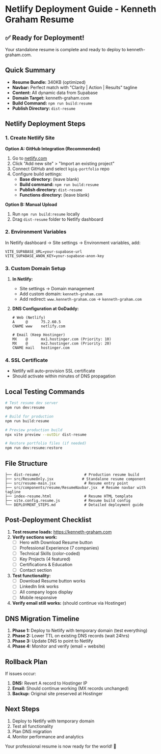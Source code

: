 # Netlify Deployment Guide - Kenneth Graham Resume

## ✅ Ready for Deployment!

Your standalone resume is complete and ready to deploy to kenneth-graham.com.

## Quick Summary
- **Resume Bundle:** 340KB (optimized)
- **Navbar:** Perfect match with "Clarity | Action | Results" tagline
- **Content:** All dynamic data from Supabase
- **Domain Target:** kenneth-graham.com
- **Build Command:** `npm run build:resume`
- **Publish Directory:** `dist-resume`

## Netlify Deployment Steps

### 1. Create Netlify Site

**Option A: GitHub Integration (Recommended)**
1. Go to [netlify.com](https://netlify.com)
2. Click "Add new site" > "Import an existing project"
3. Connect GitHub and select `kgiq-portfolio` repo
4. Configure build settings:
   - **Base directory:** (leave blank)
   - **Build command:** `npm run build:resume`
   - **Publish directory:** `dist-resume`
   - **Functions directory:** (leave blank)

**Option B: Manual Upload**
1. Run `npm run build:resume` locally
2. Drag `dist-resume` folder to Netlify dashboard

### 2. Environment Variables

In Netlify dashboard → Site settings → Environment variables, add:
```
VITE_SUPABASE_URL=your-supabase-url
VITE_SUPABASE_ANON_KEY=your-supabase-anon-key
```

### 3. Custom Domain Setup

1. **In Netlify:**
   - Site settings → Domain management
   - Add custom domain: `kenneth-graham.com`
   - Add redirect: `www.kenneth-graham.com` → `kenneth-graham.com`

2. **DNS Configuration at GoDaddy:**
   ```
   # Web (Netlify)
   A     @      75.2.60.5
   CNAME www    netlify.com
   
   # Email (Keep Hostinger)
   MX    @      mx1.hostinger.com (Priority: 10)
   MX    @      mx2.hostinger.com (Priority: 20)
   CNAME mail   hostinger.com
   ```

### 4. SSL Certificate
- Netlify will auto-provision SSL certificate
- Should activate within minutes of DNS propagation

## Local Testing Commands

```bash
# Test resume dev server
npm run dev:resume

# Build for production
npm run build:resume

# Preview production build
npx vite preview --outDir dist-resume

# Restore portfolio files (if needed)
npm run dev:resume:restore
```

## File Structure

```
├── dist-resume/                    # Production resume build
├── src/ResumeOnly.jsx             # Standalone resume component
├── src/resume-main.jsx             # Resume entry point
├── src/components/resume/ResumeNavbar.jsx  # Resume navbar with tagline
├── index-resume.html               # Resume HTML template
├── vite.config.resume.js           # Resume build config
└── DEPLOYMENT_STEPS.md             # Detailed deployment guide
```

## Post-Deployment Checklist

1. **Test resume loads:** https://kenneth-graham.com
2. **Verify sections work:**
   - [ ] Hero with Download Resume button
   - [ ] Professional Experience (7 companies)
   - [ ] Technical Skills (color-coded)
   - [ ] Key Projects (4 featured)
   - [ ] Certifications & Education
   - [ ] Contact section
3. **Test functionality:**
   - [ ] Download Resume button works
   - [ ] LinkedIn link works
   - [ ] All company logos display
   - [ ] Mobile responsive
4. **Verify email still works:** (should continue via Hostinger)

## DNS Migration Timeline

1. **Phase 1:** Deploy to Netlify with temporary domain (test everything)
2. **Phase 2:** Lower TTL on existing DNS records (wait 24hrs)
3. **Phase 3:** Update DNS to point to Netlify
4. **Phase 4:** Monitor and verify (email + website)

## Rollback Plan

If issues occur:
1. **DNS:** Revert A record to Hostinger IP
2. **Email:** Should continue working (MX records unchanged)
3. **Backup:** Original site preserved at Hostinger

## Next Steps

1. Deploy to Netlify with temporary domain
2. Test all functionality
3. Plan DNS migration
4. Monitor performance and analytics

Your professional resume is now ready for the world! 🚀